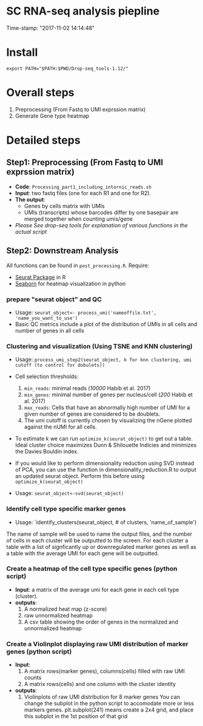 SC RNA-seq analysis piepline
============================================================
Time-stamp: "2017-11-02 14:14:48"
# Install 

``` shell
export PATH="$PATH:$PWD/Drop-seq_tools-1.12/"
```

# Overall steps

1. Preprocessing (From Fastq to UMI exprssion matrix)
2. Generate Gene type heatmap

# Detailed steps
## Step1: Preprocessing (From Fastq to UMI exprssion matrix)

* **Code**: `Processing_part1_including_intornic_reads.sh`
* **Input**: two fastq files (one for each R1 and one for R2).
* **The output**: 
  *  Genes by cells matrix with UMIs 
  *  UMIs (transcripts) whose barcodes differ by one basepair are merged together when counting umis/gene 
* *Please See drop-seq tools for explanation of various functions in the actual script*

## Step2: Downstream Analysis
All functions can be found in `post_processing.R`. Require: 
  * [Seurat Package](http://satijalab.org/seurat/) in R 
  * [Seaborn](https://seaborn.pydata.org/) for heatmap visualization in python
### prepare "seurat object" and QC
* Usage: `seurat_object<- process_umi('nameoffile.txt', 'name_you_want_to_use')`
* Basic QC metrics include a plot of the distribution of UMIs in all cells and number of genes in all cells
### Clustering and visualization (Using TSNE and KNN clustering) 

* Usage: `process_umi_step2(seurat_object, k for knn clustering, umi cutoff (to control for dobulets))`
  
* Cell selection thresholds: 
  1. `min_reads`: minimal reads (*10000* Habib et al. 2017) 
  2. `min_genes`: minimal number of genes per nucleus/cell (*200* Habib et al. 2017) 
  3. `max_reads`: Cells that have an abnormally high number of UMI for a given number of genes are considered to be doublets.
  4. The umi cutoff is currently chosen by visualizing the nGene plotted against the nUMI for all cells.

* To estimate k we can run `optimize_k(seurat_object)`  to get out a table.  Ideal cluster choice maximizes Dunn & Shilouette Indicies and minimizes the Davies Bouldin index.  

* If you would like to perform dimensionality reduction using SVD instead of PCA, you can use the function in dimensionality_reduction.R to output an updated seurat object.  Perform this before using `optimize_k(seurat_object)`

* Usage: `seurat_object<-svd(seurat_object)`

### Identify cell type specific marker genes 

* Usage: `identify_clusters(seurat_object, # of clusters, 'name_of_sample')

The name of sample will be used to name the output files, and the number of cells in each cluster will be outputted to the screen.
For each cluster a table with a list of signficantly up or downregulated marker genes as well as a table with the average UMI for each gene will be outputted. 


### Create a heatmap of the cell type specific genes  (python script)
* **Input**: a matrix of the average umi for each gene in each cell type (cluster).
*  **outputs**:
   1. A normalized heat map (z-score)
   2. raw unnormalized heatmap
   3. A csv table showing the order of genes in the normalized and unnormalized heatmap 

### Create a Violinplot displaying raw UMI distribution of marker genes  (python script)
* **Input**: 
   1. A matrix rows(marker genes), columns(cells)  filled with raw UMI counts
   2. A matrix rows(cells) and one column with the cluster identity 
*  **outputs**:
   1. Violinplots of raw UMI distribution for 8 marker genes
   You can change the subplot in the python script to accomodate more or less markers genes.  plt.subplot(241) means create a 2x4 grid,  and place this subplot in the 1st position of that grid







